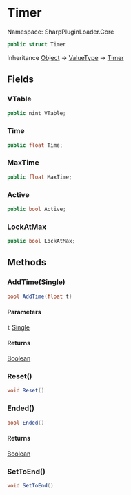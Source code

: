 # Timer

Namespace: SharpPluginLoader.Core

```csharp
public struct Timer
```

Inheritance [Object](https://docs.microsoft.com/en-us/dotnet/api/System.Object) → [ValueType](https://docs.microsoft.com/en-us/dotnet/api/System.ValueType) → [Timer](./SharpPluginLoader.Core.Timer.md)

## Fields

### **VTable**

```csharp
public nint VTable;
```

### **Time**

```csharp
public float Time;
```

### **MaxTime**

```csharp
public float MaxTime;
```

### **Active**

```csharp
public bool Active;
```

### **LockAtMax**

```csharp
public bool LockAtMax;
```

## Methods

### **AddTime(Single)**

```csharp
bool AddTime(float t)
```

#### Parameters

`t` [Single](https://docs.microsoft.com/en-us/dotnet/api/System.Single)<br>

#### Returns

[Boolean](https://docs.microsoft.com/en-us/dotnet/api/System.Boolean)<br>

### **Reset()**

```csharp
void Reset()
```

### **Ended()**

```csharp
bool Ended()
```

#### Returns

[Boolean](https://docs.microsoft.com/en-us/dotnet/api/System.Boolean)<br>

### **SetToEnd()**

```csharp
void SetToEnd()
```
